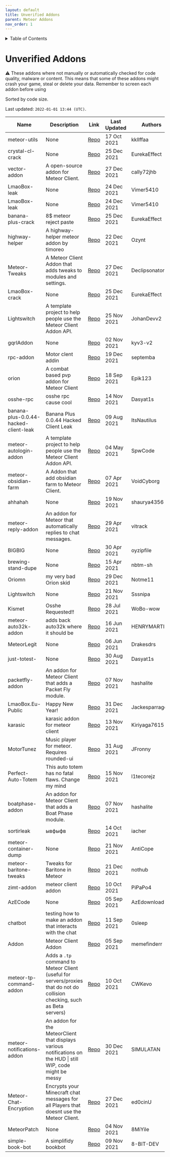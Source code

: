 ```yaml
---
layout: default
title: Unverified Addons
parent: Meteor Addons
nav_order: 1
---
```


<!-- START doctoc generated TOC please keep comment here to allow auto update -->
<!-- DON'T EDIT THIS SECTION, INSTEAD RE-RUN doctoc TO UPDATE -->
<details>
<summary>Table of Contents</summary>

- [Unverified Addons](#unverified-addons)

</details>
<!-- END doctoc generated TOC please keep comment here to allow auto update -->

# Unverified Addons
<div class="text-yellow-200">
⚠ These addons where not manually or automatically checked for code quality, malware or content. This means that some of these addons might crash your game, steal or delete your data. Remember to screen each addon before using
</div>

Sorted by code size.

Last updated: `2022-01-01 13:44 (UTC)`.

| Name | Description | Link | Last Updated | Authors |
| --- | --- | --- | --- | --- |
| meteor-utils | None | [Repo](https://github.com/kkllffaa/meteor-utils) | 17 Oct 2021 | kkllffaa |
| crystal-cl-crack | None | [Repo](https://github.com/EurekaEffect/crystal-cl-crack) | 25 Dec 2021 | EurekaEffect |
| vector-addon | A open-source addon for Meteor Client. | [Repo](https://github.com/cally72jhb/vector-addon) | 27 Dec 2021 | cally72jhb |
| LmaoBox-leak | None | [Repo](https://github.com/Vimer5410/LmaoBox-leak) | 24 Dec 2021 | Vimer5410 |
| LmaoBox-leak | None | [Repo](https://github.com/Vimer5410/LmaoBox-leak) | 24 Dec 2021 | Vimer5410 |
| banana-plus-crack | 8$ meteor reject paste | [Repo](https://github.com/EurekaEffect/banana-plus-crack) | 25 Dec 2021 | EurekaEffect |
| highway-helper | A highway-helper meteor addon by timoreo | [Repo](https://github.com/Ozynt/highway-helper) | 22 Dec 2021 | Ozynt |
| Meteor-Tweaks | A Meteor Client Addon that adds tweaks to modules and settings. | [Repo](https://github.com/Declipsonator/Meteor-Tweaks) | 27 Dec 2021 | Declipsonator |
| LmaoBox-crack | None | [Repo](https://github.com/EurekaEffect/LmaoBox-crack) | 25 Dec 2021 | EurekaEffect |
| Lightswitch | A template project to help people use the Meteor Client Addon API. | [Repo](https://github.com/JohanDevv2/Lightswitch) | 25 Nov 2021 | JohanDevv2 |
| gqrlAddon | None | [Repo](https://github.com/kyv3-v2/gqrlAddon) | 02 Nov 2021 | kyv3-v2 |
| rpc-addon | Motor clent addin | [Repo](https://github.com/septemba/rpc-addon) | 19 Dec 2021 | septemba |
| orion | A combat based pvp addon for Meteor Client | [Repo](https://github.com/Epik123/orion) | 18 Sep 2021 | Epik123 |
| osshe-rpc | osshe rpc cause cool | [Repo](https://github.com/Dasyat1s/osshe-rpc) | 14 Nov 2021 | Dasyat1s |
| banana-plus-0.0.44-hacked-client-leak | Banana Plus 0.0.44 Hacked Client Leak | [Repo](https://github.com/ItsNautilus/banana-plus-0.0.44-hacked-client-leak) | 09 Aug 2021 | ItsNautilus |
| meteor-autologin-addon | A template project to help people use the Meteor Client Addon API. | [Repo](https://github.com/SpwCode/meteor-autologin-addon) | 04 May 2021 | SpwCode |
| meteor-obsidian-farm | A Addon that add obsidian farm to Meteor Client. | [Repo](https://github.com/VoidCyborg/meteor-obsidian-farm) | 07 Apr 2021 | VoidCyborg |
| ahhahah | None | [Repo](https://github.com/shaurya4356/ahhahah) | 19 Nov 2021 | shaurya4356 |
| meteor-reply-addon | An addon for Meteor that automatically replies to chat messages. | [Repo](https://github.com/vitrack/meteor-reply-addon) | 29 Apr 2021 | vitrack |
| BIGBIG | None | [Repo](https://github.com/oyzipfile/BIGBIG) | 30 Apr 2021 | oyzipfile |
| brewing-stand-dupe | None | [Repo](https://github.com/nbtm-sh/brewing-stand-dupe) | 15 Apr 2021 | nbtm-sh |
| Oriomn | my very bad Orion skid  | [Repo](https://github.com/Notme11/Oriomn) | 29 Dec 2021 | Notme11 |
| Lightswitch | None | [Repo](https://github.com/Sssnipa/Lightswitch) | 21 Nov 2021 | Sssnipa |
| Kismet | Osshe Requested!! | [Repo](https://github.com/WoBo-wow/Kismet) | 28 Jul 2021 | WoBo-wow |
| meteor-auto32k-addon | adds back auto32k where it should be | [Repo](https://github.com/HENRYMARTIN5/meteor-auto32k-addon) | 16 Jun 2021 | HENRYMARTIN5 |
| MeteorLegit | None | [Repo](https://github.com/Drakesdrs/MeteorLegit) | 06 Jun 2021 | Drakesdrs |
| just-totest- | None | [Repo](https://github.com/Dasyat1s/just-totest-) | 30 Aug 2021 | Dasyat1s |
| packetfly-addon | An addon for Meteor Client that adds a Packet Fly module. | [Repo](https://github.com/hashalite/packetfly-addon) | 07 Nov 2021 | hashalite |
| LmaoBox.Eu-Public | Happy New Year! | [Repo](https://github.com/Jackesparragos/LmaoBox.Eu-Public) | 31 Dec 2021 | Jackesparragos |
| karasic | karasic addon for meteor client | [Repo](https://github.com/Kiriyaga7615/karasic) | 13 Nov 2021 | Kiriyaga7615 |
| MotorTunez | Music player for meteor. Requires rounded-ui | [Repo](https://github.com/JFronny/MotorTunez) | 31 Aug 2021 | JFronny |
| Perfect-Auto-Totem | This auto totem has no fatal flaws. Change my mind | [Repo](https://github.com/l1tecorejz/Perfect-Auto-Totem) | 15 Nov 2021 | l1tecorejz |
| boatphase-addon | An addon for Meteor Client that adds a Boat Phase module. | [Repo](https://github.com/hashalite/boatphase-addon) | 07 Nov 2021 | hashalite |
| sortirleak | ывфыфв | [Repo](https://github.com/iacher/sortirleak) | 14 Oct 2021 | iacher |
| meteor-container-dump | None | [Repo](https://github.com/AntiCope/meteor-container-dump) | 21 Nov 2021 | AntiCope |
| meteor-baritone-tweaks | Tweaks for Baritone in Meteor | [Repo](https://github.com/nothub/meteor-baritone-tweaks) | 21 Dec 2021 | nothub |
| zimt-addon | meteor client addon | [Repo](https://github.com/PiPaPo4/zimt-addon) | 10 Oct 2021 | PiPaPo4 |
| AzECode | None | [Repo](https://github.com/AzEdownload/AzECode) | 05 Sep 2021 | AzEdownload |
| chatbot | testing how to make an addon that interacts with the chat | [Repo](https://github.com/0sleep/chatbot) | 11 Sep 2021 | 0sleep |
| Addon | Meteor Client Addon | [Repo](https://github.com/memefinderr/Addon) | 05 Sep 2021 | memefinderr |
| meteor-tp-command-addon | Adds a `.tp` command to Meteor Client (useful for servers/proxies that do not do collision checking, such as Beta servers) | [Repo](https://github.com/CWKevo/meteor-tp-command-addon) | 10 Oct 2021 | CWKevo |
| meteor-notifications-addon | An addon for the MeteorClient that displays various notifications on the HUD \| still WIP, code might be messy | [Repo](https://github.com/SIMULATAN/meteor-notifications-addon) | 30 Dec 2021 | SIMULATAN |
| Meteor-Chat-Encryption | Encrypts your Minecraft chat messages for all Players that doesnt use the Meteor Client. | [Repo](https://github.com/ed0cinU/Meteor-Chat-Encryption) | 27 Dec 2021 | ed0cinU |
| MeteorPatch | None | [Repo](https://github.com/8MiYile/MeteorPatch) | 04 Nov 2021 | 8MiYile |
| simple-book-bot | A simplifidy bookbot | [Repo](https://github.com/8-BIT-DEV/simple-book-bot) | 09 Nov 2021 | 8-BIT-DEV |